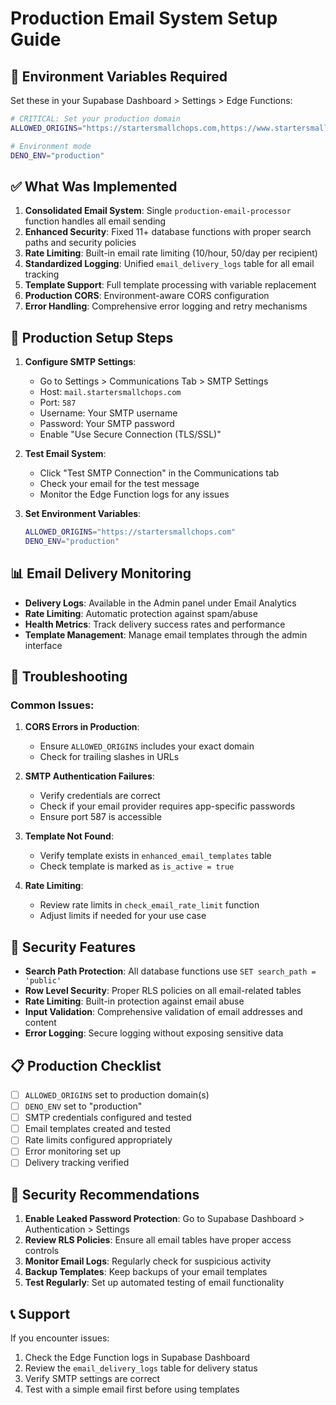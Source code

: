 # Production Email System Setup Guide

## 🎯 Environment Variables Required

Set these in your Supabase Dashboard > Settings > Edge Functions:

```bash
# CRITICAL: Set your production domain
ALLOWED_ORIGINS="https://startersmallchops.com,https://www.startersmallchops.com"

# Environment mode
DENO_ENV="production"
```

## ✅ What Was Implemented

1. **Consolidated Email System**: Single `production-email-processor` function handles all email sending
2. **Enhanced Security**: Fixed 11+ database functions with proper search paths and security policies
3. **Rate Limiting**: Built-in email rate limiting (10/hour, 50/day per recipient)
4. **Standardized Logging**: Unified `email_delivery_logs` table for all email tracking
5. **Template Support**: Full template processing with variable replacement
6. **Production CORS**: Environment-aware CORS configuration
7. **Error Handling**: Comprehensive error logging and retry mechanisms

## 🚀 Production Setup Steps

1. **Configure SMTP Settings**:
   - Go to Settings > Communications Tab > SMTP Settings
   - Host: `mail.startersmallchops.com`
   - Port: `587`
   - Username: Your SMTP username
   - Password: Your SMTP password
   - Enable "Use Secure Connection (TLS/SSL)"

2. **Test Email System**:
   - Click "Test SMTP Connection" in the Communications tab
   - Check your email for the test message
   - Monitor the Edge Function logs for any issues

3. **Set Environment Variables**:
   ```bash
   ALLOWED_ORIGINS="https://startersmallchops.com"
   DENO_ENV="production"
   ```

## 📊 Email Delivery Monitoring

- **Delivery Logs**: Available in the Admin panel under Email Analytics
- **Rate Limiting**: Automatic protection against spam/abuse
- **Health Metrics**: Track delivery success rates and performance
- **Template Management**: Manage email templates through the admin interface

## 🔧 Troubleshooting

### Common Issues:

1. **CORS Errors in Production**:
   - Ensure `ALLOWED_ORIGINS` includes your exact domain
   - Check for trailing slashes in URLs

2. **SMTP Authentication Failures**:
   - Verify credentials are correct
   - Check if your email provider requires app-specific passwords
   - Ensure port 587 is accessible

3. **Template Not Found**:
   - Verify template exists in `enhanced_email_templates` table
   - Check template is marked as `is_active = true`

4. **Rate Limiting**:
   - Review rate limits in `check_email_rate_limit` function
   - Adjust limits if needed for your use case

## 🔐 Security Features

- **Search Path Protection**: All database functions use `SET search_path = 'public'`
- **Row Level Security**: Proper RLS policies on all email-related tables
- **Rate Limiting**: Built-in protection against email abuse
- **Input Validation**: Comprehensive validation of email addresses and content
- **Error Logging**: Secure logging without exposing sensitive data

## 📋 Production Checklist

- [ ] `ALLOWED_ORIGINS` set to production domain(s)
- [ ] `DENO_ENV` set to "production"
- [ ] SMTP credentials configured and tested
- [ ] Email templates created and tested
- [ ] Rate limits configured appropriately
- [ ] Error monitoring set up
- [ ] Delivery tracking verified

## 🚨 Security Recommendations

1. **Enable Leaked Password Protection**: Go to Supabase Dashboard > Authentication > Settings
2. **Review RLS Policies**: Ensure all email tables have proper access controls
3. **Monitor Email Logs**: Regularly check for suspicious activity
4. **Backup Templates**: Keep backups of your email templates
5. **Test Regularly**: Set up automated testing of email functionality

## 📞 Support

If you encounter issues:
1. Check the Edge Function logs in Supabase Dashboard
2. Review the `email_delivery_logs` table for delivery status
3. Verify SMTP settings are correct
4. Test with a simple email first before using templates